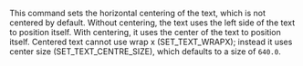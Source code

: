 This command sets the horizontal centering of the text, which is not centered by default. Without centering, the text uses the left side of the text to position itself. With centering, it uses the center of the text to position itself. Centered text cannot use wrap x (SET_TEXT_WRAPX); instead it uses center size (SET_TEXT_CENTRE_SIZE), which defaults to a size of `640.0`.

